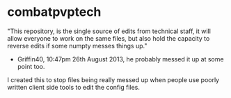 combatpvptech
=============
"This repository, is the single source of edits from technical staff, it will allow everyone to work on the same files, but also hold the capacity to reverse edits if some numpty messes things up."
- Griffin40, 10:47pm 26th August 2013, he probably messed it up at some point too.

I created this to stop files being really messed up when people use poorly written client side tools to edit the config files.
